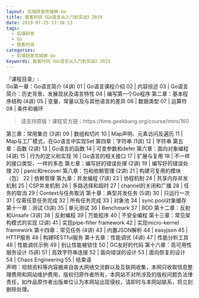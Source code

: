 ```yaml
---
layout: 后端研发攻城狮-Go
title: 极客时间《Go语言从入门到实战》2019           
date: 2019-07-25 17:38:13
tags:
  - 后端研发
  - Go
  - 极客时间
categories:
  - 后端研发攻城狮-Go
keywords: 极客时间《Go语言从入门到实战》2019           
---
```

『课程目录』:  
Go第一章：Go语言简介 (4讲)
01 | Go语言课程介绍
02 | 内容综述
03 | Go语言简介：历史背景、发展现状及语言特性
04 | 编写第一个Go程序
第二章：基本程序结构 (4讲)
05 | 变量、常量以及与其他语言的差异
06 | 数据类型
07 | 运算符
08 | 条件和循环
<!-- more -->   
<blockquote class="blockquote-center">
请支持原版！课程官方链：https://time.geekbang.org/course/intro/160</blockquote>
</blockquote>
第三章：常用集合 (3讲)
09 | 数组和切片
10 | Map声明、元素访问及遍历
11 | Map与工厂模式，在Go语言中实现Set
第四章：字符串 (1讲)
12 | 字符串
第五章：函数 (2讲)
13 | Go语言的函数
14 | 可变参数和defer
第六章：面向对象编程 (4讲)
15 | 行为的定义和实现
16 | Go语言的相关接口
17 | 扩展与复用
18 | 不一样的接口类型，一样的多态
第七章：编写好的错误处理 (2讲)
19 | 编写好的错误处理
20 | panic和recover
第八章：包和依赖管理 (2讲)
21 | 构建可复用的模块（包）
22 | 依赖管理
第九章：并发编程 (7讲)
23 | 协程机制
24 | 共享内存并发机制
25 | CSP并发机制
26 | 多路选择和超时
27 | channel的关闭和广播
28 | 任务的取消
29 | Context与任务取消
第十章：典型并发任务 (5讲)
30 | 只运行一次
31 | 仅需任意任务完成
32 | 所有任务完成
33 | 对象池
34 | sync.pool对象缓存
第十一章：测试 (3讲)
35 | 单元测试
36 | Benchmark
37 | BDD
第十二章：反射和Unsafe (3讲)
38 | 反射编程
39 | 万能程序
40 | 不安全编程
第十三章：常见架构模式的实现 (2讲)
41 | 实现pipe-filter framework
42 | 实现micro-kernel framework
第十四章：常见任务 (4讲)
43 | 内置JSON解析
44 | easyjson
45 | HTTP服务
46 | 构建RESTful服务
第十五章：性能调优 (4讲)
47 | 性能分析工具
48 | 性能调优示例
49 | 别让性能被锁住
50 | GC友好的代码
第十六章：高可用性服务设计 (5讲)
51 | 高效字符串连接
52 | 面向错误的设计
53 | 面向恢复的设计
54 | Chaos Engineering
55 | 结束语

<div class="post-copyright">
    <div class="post-copyright__author">
      <span class="post-copyright-meta">声明：视频资料等内容据来自各大网络交流群以及互联网收集，本网只收取信息整理费用和网站维护费用，版权归原作者所有，本网站不对所涉及的版权问题负法律责任，如作品原作者出版单位认为本网站出现侵权，请即时与本网站联系，将立刻删除处理。 </span>
    </div>
</div>

<blockquote class="blockquote-center">

</blockquote>

